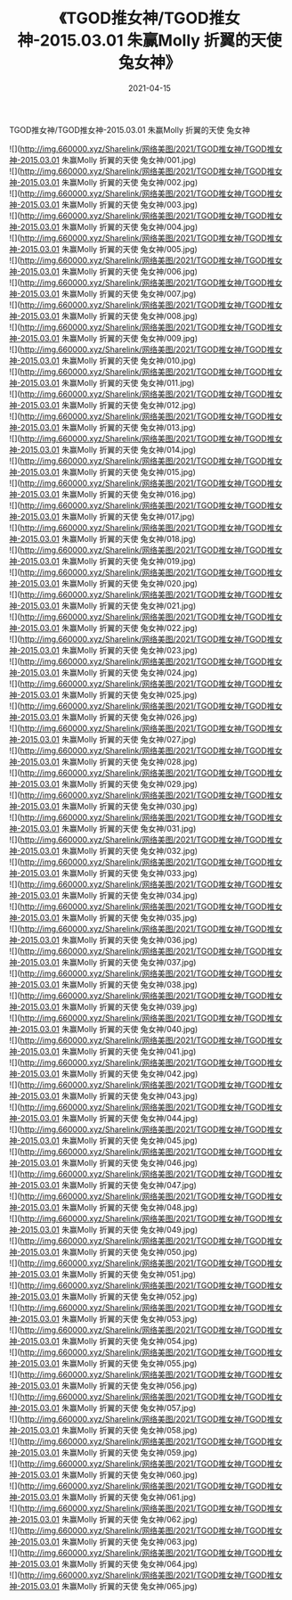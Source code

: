 ﻿---
layout: post
title:  《TGOD推女神/TGOD推女神-2015.03.01 朱赢Molly 折翼的天使 兔女神》
date:   2021-04-15
img: http://img.660000.xyz/Sharelink/网络美图/2021/TGOD推女神/TGOD推女神-2015.03.01 朱赢Molly 折翼的天使 兔女神/000.jpg
categories: [美女, 清纯, 唯美]
---

TGOD推女神/TGOD推女神-2015.03.01 朱赢Molly 折翼的天使 兔女神

 ![](http://img.660000.xyz/Sharelink/网络美图/2021/TGOD推女神/TGOD推女神-2015.03.01 朱赢Molly 折翼的天使 兔女神/001.jpg) <br>![](http://img.660000.xyz/Sharelink/网络美图/2021/TGOD推女神/TGOD推女神-2015.03.01 朱赢Molly 折翼的天使 兔女神/002.jpg) <br>![](http://img.660000.xyz/Sharelink/网络美图/2021/TGOD推女神/TGOD推女神-2015.03.01 朱赢Molly 折翼的天使 兔女神/003.jpg) <br>![](http://img.660000.xyz/Sharelink/网络美图/2021/TGOD推女神/TGOD推女神-2015.03.01 朱赢Molly 折翼的天使 兔女神/004.jpg) <br>![](http://img.660000.xyz/Sharelink/网络美图/2021/TGOD推女神/TGOD推女神-2015.03.01 朱赢Molly 折翼的天使 兔女神/005.jpg) <br>![](http://img.660000.xyz/Sharelink/网络美图/2021/TGOD推女神/TGOD推女神-2015.03.01 朱赢Molly 折翼的天使 兔女神/006.jpg) <br>![](http://img.660000.xyz/Sharelink/网络美图/2021/TGOD推女神/TGOD推女神-2015.03.01 朱赢Molly 折翼的天使 兔女神/007.jpg) <br>![](http://img.660000.xyz/Sharelink/网络美图/2021/TGOD推女神/TGOD推女神-2015.03.01 朱赢Molly 折翼的天使 兔女神/008.jpg) <br>![](http://img.660000.xyz/Sharelink/网络美图/2021/TGOD推女神/TGOD推女神-2015.03.01 朱赢Molly 折翼的天使 兔女神/009.jpg) <br>![](http://img.660000.xyz/Sharelink/网络美图/2021/TGOD推女神/TGOD推女神-2015.03.01 朱赢Molly 折翼的天使 兔女神/010.jpg) <br>![](http://img.660000.xyz/Sharelink/网络美图/2021/TGOD推女神/TGOD推女神-2015.03.01 朱赢Molly 折翼的天使 兔女神/011.jpg) <br>![](http://img.660000.xyz/Sharelink/网络美图/2021/TGOD推女神/TGOD推女神-2015.03.01 朱赢Molly 折翼的天使 兔女神/012.jpg) <br>![](http://img.660000.xyz/Sharelink/网络美图/2021/TGOD推女神/TGOD推女神-2015.03.01 朱赢Molly 折翼的天使 兔女神/013.jpg) <br>![](http://img.660000.xyz/Sharelink/网络美图/2021/TGOD推女神/TGOD推女神-2015.03.01 朱赢Molly 折翼的天使 兔女神/014.jpg) <br>![](http://img.660000.xyz/Sharelink/网络美图/2021/TGOD推女神/TGOD推女神-2015.03.01 朱赢Molly 折翼的天使 兔女神/015.jpg) <br>![](http://img.660000.xyz/Sharelink/网络美图/2021/TGOD推女神/TGOD推女神-2015.03.01 朱赢Molly 折翼的天使 兔女神/016.jpg) <br>![](http://img.660000.xyz/Sharelink/网络美图/2021/TGOD推女神/TGOD推女神-2015.03.01 朱赢Molly 折翼的天使 兔女神/017.jpg) <br>![](http://img.660000.xyz/Sharelink/网络美图/2021/TGOD推女神/TGOD推女神-2015.03.01 朱赢Molly 折翼的天使 兔女神/018.jpg) <br>![](http://img.660000.xyz/Sharelink/网络美图/2021/TGOD推女神/TGOD推女神-2015.03.01 朱赢Molly 折翼的天使 兔女神/019.jpg) <br>![](http://img.660000.xyz/Sharelink/网络美图/2021/TGOD推女神/TGOD推女神-2015.03.01 朱赢Molly 折翼的天使 兔女神/020.jpg) <br>![](http://img.660000.xyz/Sharelink/网络美图/2021/TGOD推女神/TGOD推女神-2015.03.01 朱赢Molly 折翼的天使 兔女神/021.jpg) <br>![](http://img.660000.xyz/Sharelink/网络美图/2021/TGOD推女神/TGOD推女神-2015.03.01 朱赢Molly 折翼的天使 兔女神/022.jpg) <br>![](http://img.660000.xyz/Sharelink/网络美图/2021/TGOD推女神/TGOD推女神-2015.03.01 朱赢Molly 折翼的天使 兔女神/023.jpg) <br>![](http://img.660000.xyz/Sharelink/网络美图/2021/TGOD推女神/TGOD推女神-2015.03.01 朱赢Molly 折翼的天使 兔女神/024.jpg) <br>![](http://img.660000.xyz/Sharelink/网络美图/2021/TGOD推女神/TGOD推女神-2015.03.01 朱赢Molly 折翼的天使 兔女神/025.jpg) <br>![](http://img.660000.xyz/Sharelink/网络美图/2021/TGOD推女神/TGOD推女神-2015.03.01 朱赢Molly 折翼的天使 兔女神/026.jpg) <br>![](http://img.660000.xyz/Sharelink/网络美图/2021/TGOD推女神/TGOD推女神-2015.03.01 朱赢Molly 折翼的天使 兔女神/027.jpg) <br>![](http://img.660000.xyz/Sharelink/网络美图/2021/TGOD推女神/TGOD推女神-2015.03.01 朱赢Molly 折翼的天使 兔女神/028.jpg) <br>![](http://img.660000.xyz/Sharelink/网络美图/2021/TGOD推女神/TGOD推女神-2015.03.01 朱赢Molly 折翼的天使 兔女神/029.jpg) <br>![](http://img.660000.xyz/Sharelink/网络美图/2021/TGOD推女神/TGOD推女神-2015.03.01 朱赢Molly 折翼的天使 兔女神/030.jpg) <br>![](http://img.660000.xyz/Sharelink/网络美图/2021/TGOD推女神/TGOD推女神-2015.03.01 朱赢Molly 折翼的天使 兔女神/031.jpg) <br>![](http://img.660000.xyz/Sharelink/网络美图/2021/TGOD推女神/TGOD推女神-2015.03.01 朱赢Molly 折翼的天使 兔女神/032.jpg) <br>![](http://img.660000.xyz/Sharelink/网络美图/2021/TGOD推女神/TGOD推女神-2015.03.01 朱赢Molly 折翼的天使 兔女神/033.jpg) <br>![](http://img.660000.xyz/Sharelink/网络美图/2021/TGOD推女神/TGOD推女神-2015.03.01 朱赢Molly 折翼的天使 兔女神/034.jpg) <br>![](http://img.660000.xyz/Sharelink/网络美图/2021/TGOD推女神/TGOD推女神-2015.03.01 朱赢Molly 折翼的天使 兔女神/035.jpg) <br>![](http://img.660000.xyz/Sharelink/网络美图/2021/TGOD推女神/TGOD推女神-2015.03.01 朱赢Molly 折翼的天使 兔女神/036.jpg) <br>![](http://img.660000.xyz/Sharelink/网络美图/2021/TGOD推女神/TGOD推女神-2015.03.01 朱赢Molly 折翼的天使 兔女神/037.jpg) <br>![](http://img.660000.xyz/Sharelink/网络美图/2021/TGOD推女神/TGOD推女神-2015.03.01 朱赢Molly 折翼的天使 兔女神/038.jpg) <br>![](http://img.660000.xyz/Sharelink/网络美图/2021/TGOD推女神/TGOD推女神-2015.03.01 朱赢Molly 折翼的天使 兔女神/039.jpg) <br>![](http://img.660000.xyz/Sharelink/网络美图/2021/TGOD推女神/TGOD推女神-2015.03.01 朱赢Molly 折翼的天使 兔女神/040.jpg) <br>![](http://img.660000.xyz/Sharelink/网络美图/2021/TGOD推女神/TGOD推女神-2015.03.01 朱赢Molly 折翼的天使 兔女神/041.jpg) <br>![](http://img.660000.xyz/Sharelink/网络美图/2021/TGOD推女神/TGOD推女神-2015.03.01 朱赢Molly 折翼的天使 兔女神/042.jpg) <br>![](http://img.660000.xyz/Sharelink/网络美图/2021/TGOD推女神/TGOD推女神-2015.03.01 朱赢Molly 折翼的天使 兔女神/043.jpg) <br>![](http://img.660000.xyz/Sharelink/网络美图/2021/TGOD推女神/TGOD推女神-2015.03.01 朱赢Molly 折翼的天使 兔女神/044.jpg) <br>![](http://img.660000.xyz/Sharelink/网络美图/2021/TGOD推女神/TGOD推女神-2015.03.01 朱赢Molly 折翼的天使 兔女神/045.jpg) <br>![](http://img.660000.xyz/Sharelink/网络美图/2021/TGOD推女神/TGOD推女神-2015.03.01 朱赢Molly 折翼的天使 兔女神/046.jpg) <br>![](http://img.660000.xyz/Sharelink/网络美图/2021/TGOD推女神/TGOD推女神-2015.03.01 朱赢Molly 折翼的天使 兔女神/047.jpg) <br>![](http://img.660000.xyz/Sharelink/网络美图/2021/TGOD推女神/TGOD推女神-2015.03.01 朱赢Molly 折翼的天使 兔女神/048.jpg) <br>![](http://img.660000.xyz/Sharelink/网络美图/2021/TGOD推女神/TGOD推女神-2015.03.01 朱赢Molly 折翼的天使 兔女神/049.jpg) <br>![](http://img.660000.xyz/Sharelink/网络美图/2021/TGOD推女神/TGOD推女神-2015.03.01 朱赢Molly 折翼的天使 兔女神/050.jpg) <br>![](http://img.660000.xyz/Sharelink/网络美图/2021/TGOD推女神/TGOD推女神-2015.03.01 朱赢Molly 折翼的天使 兔女神/051.jpg) <br>![](http://img.660000.xyz/Sharelink/网络美图/2021/TGOD推女神/TGOD推女神-2015.03.01 朱赢Molly 折翼的天使 兔女神/052.jpg) <br>![](http://img.660000.xyz/Sharelink/网络美图/2021/TGOD推女神/TGOD推女神-2015.03.01 朱赢Molly 折翼的天使 兔女神/053.jpg) <br>![](http://img.660000.xyz/Sharelink/网络美图/2021/TGOD推女神/TGOD推女神-2015.03.01 朱赢Molly 折翼的天使 兔女神/054.jpg) <br>![](http://img.660000.xyz/Sharelink/网络美图/2021/TGOD推女神/TGOD推女神-2015.03.01 朱赢Molly 折翼的天使 兔女神/055.jpg) <br>![](http://img.660000.xyz/Sharelink/网络美图/2021/TGOD推女神/TGOD推女神-2015.03.01 朱赢Molly 折翼的天使 兔女神/056.jpg) <br>![](http://img.660000.xyz/Sharelink/网络美图/2021/TGOD推女神/TGOD推女神-2015.03.01 朱赢Molly 折翼的天使 兔女神/057.jpg) <br>![](http://img.660000.xyz/Sharelink/网络美图/2021/TGOD推女神/TGOD推女神-2015.03.01 朱赢Molly 折翼的天使 兔女神/058.jpg) <br>![](http://img.660000.xyz/Sharelink/网络美图/2021/TGOD推女神/TGOD推女神-2015.03.01 朱赢Molly 折翼的天使 兔女神/059.jpg) <br>![](http://img.660000.xyz/Sharelink/网络美图/2021/TGOD推女神/TGOD推女神-2015.03.01 朱赢Molly 折翼的天使 兔女神/060.jpg) <br>![](http://img.660000.xyz/Sharelink/网络美图/2021/TGOD推女神/TGOD推女神-2015.03.01 朱赢Molly 折翼的天使 兔女神/061.jpg) <br>![](http://img.660000.xyz/Sharelink/网络美图/2021/TGOD推女神/TGOD推女神-2015.03.01 朱赢Molly 折翼的天使 兔女神/062.jpg) <br>![](http://img.660000.xyz/Sharelink/网络美图/2021/TGOD推女神/TGOD推女神-2015.03.01 朱赢Molly 折翼的天使 兔女神/063.jpg) <br>![](http://img.660000.xyz/Sharelink/网络美图/2021/TGOD推女神/TGOD推女神-2015.03.01 朱赢Molly 折翼的天使 兔女神/064.jpg) <br>![](http://img.660000.xyz/Sharelink/网络美图/2021/TGOD推女神/TGOD推女神-2015.03.01 朱赢Molly 折翼的天使 兔女神/065.jpg) <br>